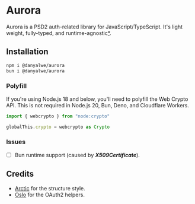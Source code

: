 # Aurora

Aurora is a PSD2 auth-related library for JavaScript/TypeScript. It's light weight, fully-typed, and runtime-agnostic[*](#issues).

## Installation

```bash
npm i @danyalwe/aurora
bun i @danyalwe/aurora
```

### Polyfill

If you're using Node.js 18 and below, you'll need to polyfill the Web Crypto API. This is not required in Node.js 20, Bun, Deno, and Cloudflare Workers.

```ts
import { webcrypto } from "node:crypto"

globalThis.crypto = webcrypto as Crypto
```

### Issues

- [ ] Bun runtime support (caused by _**X509Certificate**_).

## Credits

- [Arctic](https://github.com/pilcrowOnPaper/arctic) for the structure style.
- [Oslo](https://github.com/pilcrowonpaper/oslo) for the OAuth2 helpers.
